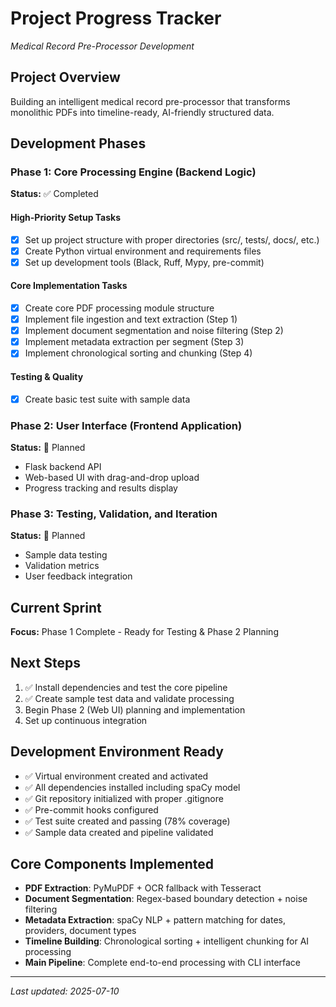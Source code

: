# Project Progress Tracker
*Medical Record Pre-Processor Development*

## Project Overview
Building an intelligent medical record pre-processor that transforms monolithic PDFs into timeline-ready, AI-friendly structured data.

## Development Phases

### Phase 1: Core Processing Engine (Backend Logic)
**Status:** ✅ Completed

#### High-Priority Setup Tasks
- [x] Set up project structure with proper directories (src/, tests/, docs/, etc.)
- [x] Create Python virtual environment and requirements files
- [x] Set up development tools (Black, Ruff, Mypy, pre-commit)

#### Core Implementation Tasks
- [x] Create core PDF processing module structure
- [x] Implement file ingestion and text extraction (Step 1)
- [x] Implement document segmentation and noise filtering (Step 2)
- [x] Implement metadata extraction per segment (Step 3)
- [x] Implement chronological sorting and chunking (Step 4)

#### Testing & Quality
- [x] Create basic test suite with sample data

### Phase 2: User Interface (Frontend Application)
**Status:** 🔮 Planned
- Flask backend API
- Web-based UI with drag-and-drop upload
- Progress tracking and results display

### Phase 3: Testing, Validation, and Iteration
**Status:** 🔮 Planned
- Sample data testing
- Validation metrics
- User feedback integration

## Current Sprint
**Focus:** Phase 1 Complete - Ready for Testing & Phase 2 Planning

## Next Steps
1. ✅ Install dependencies and test the core pipeline
2. ✅ Create sample test data and validate processing
3. Begin Phase 2 (Web UI) planning and implementation
4. Set up continuous integration

## Development Environment Ready
- ✅ Virtual environment created and activated
- ✅ All dependencies installed including spaCy model
- ✅ Git repository initialized with proper .gitignore
- ✅ Pre-commit hooks configured
- ✅ Test suite created and passing (78% coverage)
- ✅ Sample data created and pipeline validated

## Core Components Implemented
- **PDF Extraction**: PyMuPDF + OCR fallback with Tesseract
- **Document Segmentation**: Regex-based boundary detection + noise filtering
- **Metadata Extraction**: spaCy NLP + pattern matching for dates, providers, document types
- **Timeline Building**: Chronological sorting + intelligent chunking for AI processing
- **Main Pipeline**: Complete end-to-end processing with CLI interface

---
*Last updated: 2025-07-10*
